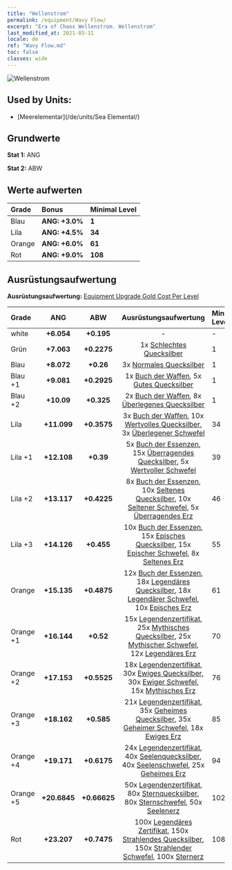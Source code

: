 ```yaml
---
title: "Wellenstrom"
permalink: /equipment/Wavy Flow/
excerpt: "Era of Chaos Wellenstrom. Wellenstrom"
last_modified_at: 2021-03-31
locale: de
ref: "Wavy Flow.md"
toc: false
classes: wide
---
```


  ![Wellenstrom](/images/e/e_99033.png)

## Used by Units:

* [Meerelementar](/de/units/Sea Elemental/) 


## Grundwerte
 **Stat 1:** ANG

 **Stat 2:** ABW

## Werte aufwerten

  |     Grade    |   Bonus | Minimal Level | 
  |:-------------|:--------|:--------------| 
  | Blau | **ANG: +3.0%** | **1** | 
  | Lila | **ANG: +4.5%** | **34** | 
  | Orange | **ANG: +6.0%** | **61** | 
  | Rot | **ANG: +9.0%** | **108** | 


## Ausrüstungsaufwertung
 **Ausrüstungsaufwertung:** [Equipment Upgrade Gold Cost Per Level](/equipment/EquipmentUpgradeCostPerLevel/) 

  |          Grade      | ANG | ABW | Ausrüstungsaufwertung | Minimal Level |
  |:--------------------|:---------:|:---------:|:----------------:|:--------------|
  | white | **+6.054** | **+0.195** | - | - |
  | Grün | **+7.063** | **+0.2275** | 1x [Schlechtes Quecksilber](/de/Items/mat_2/) | 1 |
  | Blau | **+8.072** | **+0.26** | 3x [Normales Quecksilber](/de/Items/mat_8/) | 1 |
  | Blau +1 | **+9.081** | **+0.2925** | 1x [Buch der Waffen](/de/Items/mat_18/), 5x [Gutes Quecksilber](/de/Items/mat_14/) | 1 |
  | Blau +2 | **+10.09** | **+0.325** | 2x [Buch der Waffen](/de/Items/mat_25/), 8x [Überlegenes Quecksilber](/de/Items/mat_21/) | 1 |
  | Lila | **+11.099** | **+0.3575** | 3x [Buch der Waffen](/de/Items/mat_32/), 10x [Wertvolles Quecksilber](/de/Items/mat_28/), 3x [Überlegener Schwefel](/de/Items/mat_22/) | 34 |
  | Lila +1 | **+12.108** | **+0.39** | 5x [Buch der Essenzen](/de/Items/mat_39/), 15x [Überragendes Quecksilber](/de/Items/mat_35/), 5x [Wertvoller Schwefel](/de/Items/mat_29/) | 39 |
  | Lila +2 | **+13.117** | **+0.4225** | 8x [Buch der Essenzen](/de/Items/mat_46/), 10x [Seltenes Quecksilber](/de/Items/mat_42/), 10x [Seltener Schwefel](/de/Items/mat_43/), 5x [Überragendes Erz](/de/Items/mat_33/) | 46 |
  | Lila +3 | **+14.126** | **+0.455** | 10x [Buch der Essenzen](/de/Items/mat_53/), 15x [Episches Quecksilber](/de/Items/mat_49/), 15x [Epischer Schwefel](/de/Items/mat_50/), 8x [Seltenes Erz](/de/Items/mat_40/) | 55 |
  | Orange | **+15.135** | **+0.4875** | 12x [Buch der Essenzen](/de/Items/mat_60/), 18x [Legendäres Quecksilber](/de/Items/mat_56/), 18x [Legendärer Schwefel](/de/Items/mat_57/), 10x [Episches Erz](/de/Items/mat_47/) | 61 |
  | Orange +1 | **+16.144** | **+0.52** | 15x [Legendenzertifikat](/de/Items/mat_67/), 25x [Mythisches Quecksilber](/de/Items/mat_63/), 25x [Mythischer Schwefel](/de/Items/mat_64/), 12x [Legendäres Erz](/de/Items/mat_54/) | 70 |
  | Orange +2 | **+17.153** | **+0.5525** | 18x [Legendenzertifikat](/de/Items/mat_74/), 30x [Ewiges Quecksilber](/de/Items/mat_70/), 30x [Ewiger Schwefel](/de/Items/mat_71/), 15x [Mythisches Erz](/de/Items/mat_61/) | 76 |
  | Orange +3 | **+18.162** | **+0.585** | 21x [Legendenzertifikat](/de/Items/mat_81/), 35x [Geheimes Quecksilber](/de/Items/mat_77/), 35x [Geheimer Schwefel](/de/Items/mat_78/), 18x [Ewiges Erz](/de/Items/mat_68/) | 85 |
  | Orange +4 | **+19.171** | **+0.6175** | 24x [Legendenzertifikat](/de/Items/mat_88/), 40x [Seelenquecksilber](/de/Items/mat_84/), 40x [Seelenschwefel](/de/Items/mat_85/), 25x [Geheimes Erz](/de/Items/mat_75/) | 94 |
  | Orange +5 | **+20.6845** | **+0.66625** | 50x [Legendenzertifikat](/de/Items/mat_95/), 80x [Sternquecksilber](/de/Items/mat_91/), 80x [Sternschwefel](/de/Items/mat_92/), 50x [Seelenerz](/de/Items/mat_82/) | 102 |
  | Rot | **+23.207** | **+0.7475** | 100x [Legendäres Zertifikat](/de/Items/mat_102/), 150x [Strahlendes Quecksilber](/de/Items/mat_98/), 150x [Strahlender Schwefel](/de/Items/mat_99/), 100x [Sternerz](/de/Items/mat_89/) | 108 |

